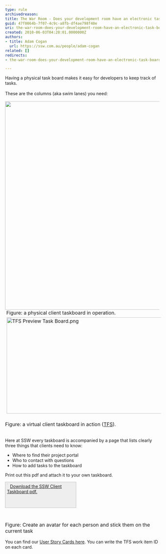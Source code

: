 ```yaml
---
type: rule
archivedreason: 
title: The War Room - Does your development room have an electronic task board? (Physical is OK too for small, co-located teams)
guid: 47f0064b-7f07-4c9c-a8fb-df4ae798f40e
uri: the-war-room-does-your-development-room-have-an-electronic-task-board-physical-is-ok-too-for-small-co-located-teams
created: 2010-06-03T04:28:01.0000000Z
authors:
- title: Adam Cogan
  url: https://ssw.com.au/people/adam-cogan
related: []
redirects:
- the-war-room-does-your-development-room-have-an-electronic-task-board-(physical-is-ok-too-for-small-co-located-teams)

---
```



Having a physical task board makes it easy for developers to keep track of tasks. <br><br>These are the columns (aka swim lanes) you need&#58; 
<br><excerpt class='endintro'></excerpt><br>
<img class="ms-rteCustom-ImageArea" src="/Management/RulesToBetterScrumUsingTFS/PublishingImages/Taskboard.jpg" width="680" alt="" />&#160;<font class="ms-rteCustom-FigureNormal" size="+0">Figure&#58; a physical&#160;client taskboard in operation.</font><font class="ms-rteCustom-FigureNormal" size="+0"><img class="ms-rteCustom-ImageArea" alt="TFS Preview Task Board.png" src="/Management/RulesToBetterScrumUsingTFS/PublishingImages/TFS%20Preview%20Task%20Board.png" style="margin&#58;5px;width&#58;800px;height&#58;314px;" /><br><br>Figure&#58; a virtual&#160;client taskboard in action (<a href="http&#58;//tfspreview.com/">TFS​</a>).<br><br></font><p>Here at SSW every taskboard is accompanied by a page that lists clearly three things that clients need to know&#58;</p>
<ul><li>Where to find their project portal </li>
<li>Who to contact with questions </li>
<li>How to add tasks to the taskboard </li></ul>
<p>Print out this pdf and attach it to your own taskboard. </p>
<div style="border-bottom&#58;rgb(187,187,187) 1px solid;border-left&#58;rgb(187,187,187) 1px solid;padding-bottom&#58;5px;background-color&#58;rgb(238,238,238);padding-left&#58;5px;width&#58;220px;padding-right&#58;5px;height&#58;73px;border-top&#58;rgb(187,187,187) 1px solid;border-right&#58;rgb(187,187,187) 1px solid;padding-top&#58;5px;"><a href="/Management/RulesToBetterScrumUsingTFS/Documents/SSW-Taskboard.pdf" shape="rect" style="border-bottom&#58;medium none;float&#58;left;"><img src="/Management/RulesToBetterScrumUsingTFS/PublishingImages/preview-taskboard.jpg" alt="" style="border-bottom&#58;rgb(204,204,204) 1px solid;border-left&#58;rgb(204,204,204) 1px solid;border-top&#58;rgb(204,204,204) 1px solid;margin-right&#58;8px;border-right&#58;rgb(204,204,204) 1px solid;" /></a> <a href="/Management/RulesToBetterScrumUsingTFS/Documents/SSW-Taskboard.pdf" shape="rect">Download the SSW Client Taskboard pdf.</a></div>
<p>&#160;</p>
<p><img src="/Management/RulesToBetterScrumUsingTFS/PublishingImages/Avatar.jpg" alt="" /><br><font class="ms-rteCustom-FigureNormal" size="+0">Figure&#58; Create an avatar for each person and stick them on the current task<br></font><br>You can find our <a href="http&#58;//www.ssw.com.au/ssw/Standards/Rules/RulesToBetterProjectManagementWithTFS.aspx#PrintedStoryCard" shape="rect">User Story Cards here</a>. You can write the TFS work item ID on each card. </p>


